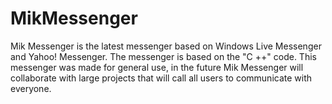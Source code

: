 # MikMessenger
Mik Messenger is the latest messenger based on Windows Live Messenger and Yahoo! Messenger. The messenger is based on the "C ++" code. This messenger was made for general use, in the future Mik Messenger will collaborate with large projects that will call all users to communicate with everyone.
